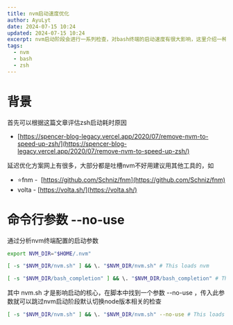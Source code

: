 ```yaml
---
title: nvm启动速度优化
author: AyuLyt
date: 2024-07-15 10:24
updated: 2024-07-15 10:24
excerpt: nvm启动阶段会进行一系列检查，对bash终端的启动速度有很大影响，这里介绍一种方法优化启动速度
tags:
  - nvm
  - bash
  - zsh
---
```


# 背景

首先可以根据这篇文章评估zsh启动耗时原因
- [https://spencer-blog-legacy.vercel.app/2020/07/remove-nvm-to-speed-up-zsh/](https://spencer-blog-legacy.vercel.app/2020/07/remove-nvm-to-speed-up-zsh/)

延迟优化方案网上有很多，大部分都是吐槽nvm不好用建议用其他工具的，如

- ⭐️fnm -  [https://github.com/Schniz/fnm](https://github.com/Schniz/fnm)
- volta - [https://volta.sh/](https://volta.sh/)


# 命令行参数 --no-use

通过分析nvm终端配置的启动参数

```bash
export NVM_DIR="$HOME/.nvm"

[ -s "$NVM_DIR/nvm.sh" ] && \. "$NVM_DIR/nvm.sh" # This loads nvm

[ -s "$NVM_DIR/bash_completion" ] && \. "$NVM_DIR/bash_completion" # This loads nvm bash_completion
```


其中 nvm.sh 才是影响启动的核心，在脚本中找到一个参数 --no-use ，传入此参数就可以跳过nvm启动阶段默认切换node版本相关的检查


```bash
[ -s "$NVM_DIR/nvm.sh" ] && \. "$NVM_DIR/nvm.sh" --no-use # This loads nvm
```